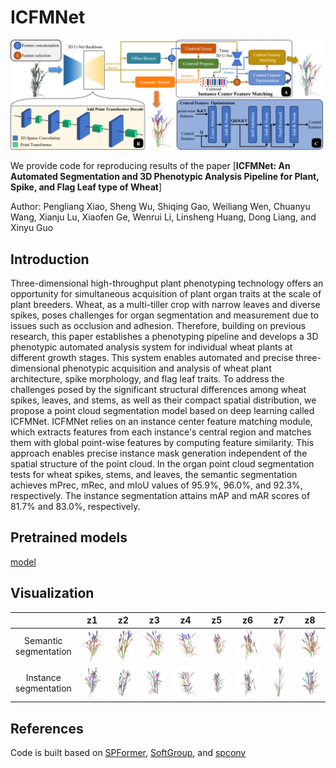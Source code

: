# ICFMNet

![Architecture](./doc/architecture.png)

We provide code for reproducing results of the paper [**ICFMNet: An Automated Segmentation and 3D Phenotypic Analysis Pipeline for Plant, Spike, and Flag Leaf type of Wheat**]

Author: Pengliang Xiao, Sheng Wu, Shiqing Gao, Weiliang Wen, Chuanyu Wang, Xianju Lu, Xiaofen Ge, Wenrui Li, Linsheng Huang, Dong Liang, and Xinyu Guo


## Introduction

Three-dimensional high-throughput plant phenotyping technology offers an opportunity for simultaneous acquisition of plant organ traits at the scale of plant breeders. Wheat, as a multi-tiller crop with narrow leaves and diverse spikes, poses challenges for organ segmentation and measurement due to issues such as occlusion and adhesion. Therefore, building on previous research, this paper establishes a phenotyping pipeline and develops a 3D phenotypic automated analysis system for individual wheat plants at different growth stages. This system enables automated and precise three-dimensional phenotypic acquisition and analysis of wheat plant architecture, spike morphology, and flag leaf traits. To address the challenges posed by the significant structural differences among wheat spikes, leaves, and stems, as well as their compact spatial distribution, we propose a point cloud segmentation model based on deep learning called ICFMNet. ICFMNet relies on an instance center feature matching module, which extracts features from each instance's central region and matches them with global point-wise features by computing feature similarity. This approach enables precise instance mask generation independent of the spatial structure of the point cloud. In the organ point cloud segmentation tests for wheat spikes, stems, and leaves, the semantic segmentation achieves mPrec, mRec, and mIoU values of 95.9%, 96.0%, and 92.3%, respectively. The instance segmentation attains mAP and mAR scores of 81.7% and 83.0%, respectively.


## Pretrained models

[model](https://pan.baidu.com/s/1udAKrwmaLnci1ClmOUJKWA?pwd=ksgh)


## Visualization

| | z1 | z2 | z3 | z4 | z5 | z6 | z7 | z8 |
|:----------:|:----:|:-----:|:-----:|:-----:|:-----:|:-----:|:-----:|:-----:|
| Semantic segmentation | ![z1](./example/picture_sem/z1.png) | ![z2](./example/picture_sem/z2.png) | ![z4](./example/picture_sem/z4.png) | ![z5](./example/picture_sem/z5.png) | ![z6](./example/picture_sem/z6.png) | ![z8](./example/picture_sem/z8.png) | ![z9](./example/picture_sem/z9.png) | ![z10](./example/picture_sem/z10.png) |
| Instance segmentation | ![z1](./example/picture_inst/z1.png) | ![z2](./example/picture_inst/z2.png) | ![z4](./example/picture_inst/z4.png) | ![z5](./example/picture_inst/z5.png) | ![z6](./example/picture_inst/z6.png) | ![z8](./example/picture_inst/z8.png) | ![z9](./example/picture_inst/z9.png) | ![z10](./example/picture_inst/z10.png) |


## References

Code is built based on [SPFormer](https://github.com/sunjiahao1999/spformer), [SoftGroup](https://github.com/thangvubk/softgroup), and [spconv](https://github.com/traveller59/spconv)
